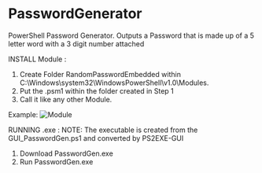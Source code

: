 # PasswordGenerator
PowerShell Password Generator. Outputs a Password that is made up of a 5 letter word with a 3 digit number attached

INSTALL Module :
  1. Create Folder RandomPasswordEmbedded within C:\Windows\system32\WindowsPowerShell\v1.0\Modules. 
  2. Put the .psm1 within the folder created in Step 1
  3. Call it like any other Module.
  
  Example:
      ![Module](https://media.giphy.com/media/5dUA6kWr2B14n7r3Ia/giphy.gif)

RUNNING .exe :
  NOTE: The executable is created from the GUI_PasswordGen.ps1 and converted by PS2EXE-GUI
  1. Download PasswordGen.exe
  2. Run PasswordGen.exe